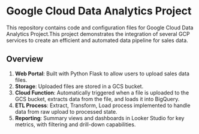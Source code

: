 # Google Cloud Data Analytics Project

This repository contains code and configuration files for Google Cloud Data Analytics Project.This project demonstrates the integration of several GCP services to create an efficient and automated data pipeline for sales data.


## Overview

1. **Web Portal**: Built with Python Flask to allow users to upload sales data files.
2. **Storage**: Uploaded files are stored in a GCS bucket.
3. **Cloud Function**: Automatically triggered when a file is uploaded to the GCS bucket, extracts data from the file, and loads it into BigQuery.
4. **ETL Process**: Extract, Transform, Load process implemented to handle data from raw upload to processed state.
5. **Reporting**: Summary views and dashboards in Looker Studio for key metrics, with filtering and drill-down capabilities.


